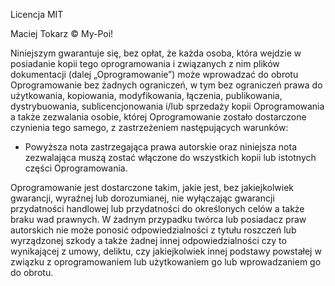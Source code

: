 Licencja MIT

Maciej Tokarz © My-Poi! 
 
Niniejszym gwarantuje się, bez opłat, że każda osoba, która wejdzie w posiadanie kopii tego oprogramowania i związanych z nim plików dokumentacji (dalej „Oprogramowanie”) może wprowadzać do obrotu Oprogramowanie bez żadnych ograniczeń, w tym bez ograniczeń prawa do użytkowania, kopiowania, modyfikowania, łączenia, publikowania, dystrybuowania, sublicencjonowania i/lub sprzedaży kopii Oprogramowania a także zezwalania osobie, której Oprogramowanie zostało dostarczone czynienia tego samego, z zastrzeżeniem następujących warunków: 

- Powyższa nota zastrzegająca prawa autorskie oraz niniejsza nota zezwalająca muszą zostać włączone do wszystkich kopii lub istotnych części Oprogramowania. 

Oprogramowanie jest dostarczone takim, jakie jest, bez jakiejkolwiek gwarancji, wyraźnej lub dorozumianej, nie wyłączając gwarancji przydatności handlowej lub przydatności do określonych celów a także braku wad prawnych. W żadnym przypadku twórca lub posiadacz praw autorskich nie może ponosić odpowiedzialności z tytułu roszczeń lub wyrządzonej szkody a także żadnej innej odpowiedzialności czy to wynikającej z umowy, deliktu, czy jakiejkolwiek innej podstawy powstałej w związku z oprogramowaniem lub użytkowaniem go lub wprowadzaniem go do obrotu.